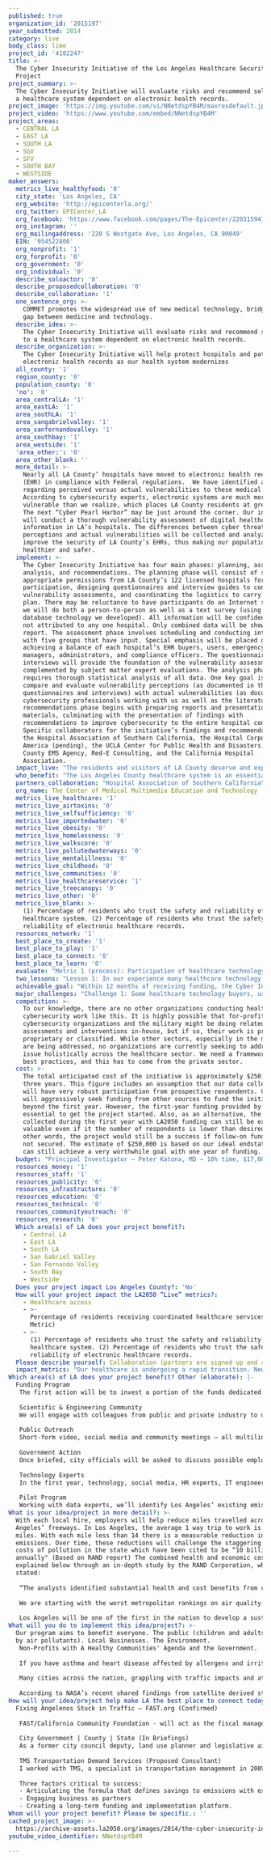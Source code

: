 ```yaml
---
published: true
organization_id: '2015197'
year_submitted: 2014
category: live
body_class: lime
project_id: '4102247'
title: >-
  The Cyber Insecurity Initiative of the Los Angeles Healthcare Security Systems
  Project
project_summary: >-
  The Cyber Insecurity Initiative will evaluate risks and recommend solutions to
  a healthcare system dependent on electronic health records.
project_image: 'https://img.youtube.com/vi/NNetdspYB4M/maxresdefault.jpg'
project_video: 'https://www.youtube.com/embed/NNetdspYB4M'
project_areas:
  - CENTRAL LA
  - EAST LA
  - SOUTH LA
  - SGV
  - SFV
  - SOUTH BAY
  - WESTSIDE
maker_answers:
  metrics_live_healthyfood: '0'
  city_state: 'Los Angeles, CA'
  org_website: 'http://epicenterla.org/'
  org_twitter: EPICenter_LA
  org_facebook: 'https://www.facebook.com/pages/The-Epicenter/220315941470120'
  org_instagram: ''
  org_mailingaddress: '220 S Westgate Ave, Los Angeles, CA 90049'
  EIN: '954522806'
  org_nonprofit: '1'
  org_forprofit: '0'
  org_government: '0'
  org_individual: '0'
  describe_soloactor: '0'
  describe_proposedcollaboration: '0'
  describe_collaboration: '1'
  one_sentence_org: >-
    COMMET promotes the widespread use of new medical technology, bridging the
    gap between medicine and technology.
  describe_idea: >-
    The Cyber Insecurity Initiative will evaluate risks and recommend solutions
    to a healthcare system dependent on electronic health records.
  describe_organization: >-
    The Cyber Insecurity Initiative will help protect hospitals and patient
    electronic health records as our health system modernizes
  all_county: '1'
  region_county: '0'
  population_county: '0'
  'no': '0'
  area_centralLA: '1'
  area_eastLA: '1'
  area_southLA: '1'
  area_sangabrielvalley: '1'
  area_sanfernandovalley: '1'
  area_southbay: '1'
  area_westside: '1'
  'area_other:': '0'
  area_other_blank: ''
  more_detail: >-
    Nearly all LA County’ hospitals have moved to electronic health records
    (EHR) in compliance with Federal regulations.  We have identified a mismatch
    regarding perceived versus actual vulnerabilities to these medical records.
    According to cybersecurity experts, electronic systems are much more
    vulnerable than we realize, which places LA County residents at great risk. 
    The next “Cyber Pearl Harbor” may be just around the corner. Our initiative
    will conduct a thorough vulnerability assessment of digital healthcare
    information in LA’s hospitals. The differences between cyber threat
    perceptions and actual vulnerabilities will be collected and analyzed to
    improve the security of LA County’s EHRs, thus making our population
    healthier and safer.
  implement: >-
    The Cyber Insecurity Initiative has four main phases: planning, assessment,
    analysis, and recommendations. The planning phase will consist of securing
    appropriate permissions from LA County’s 122 licensed hospitals for
    participation, designing questionnaires and interview guides to conduct the
    vulnerability assessments, and coordinating the logistics to carry out the
    plan. There may be reluctance to have participants do an Internet survey, so
    we will do both a person-to-person as well as a text survey (using text to
    database technology we developed). All information will be confidential and
    not attributed to any one hospital. Only combined data will be shown in any
    report. The assessment phase involves scheduling and conducting interviews
    with five groups that have input. Special emphasis will be placed on
    achieving a balance of each hospital’s EHR buyers, users, emergency
    managers, administrators, and compliance officers. The questionnaires and
    interviews will provide the foundation of the vulnerability assessment,
    complemented by subject matter expert evaluations. The analysis phase
    requires thorough statistical analysis of all data. One key goal is to
    compare and evaluate vulnerability perceptions (as documented in the
    questionnaires and interviews) with actual vulnerabilities (as documented by
    cybersecurity professionals working with us as well as the literature). The
    recommendations phase begins with preparing reports and presentation
    materials, culminating with the presentation of findings with
    recommendations to improve cybersecurity to the entire hospital community. 
    Specific collaborators for the initiative’s findings and recommendations are
    the Hospital Association of Southern California, the Hospital Corporation of
    America (pending), the UCLA Center for Public Health and Disasters, the LA
    County EMS Agency, Red-E Consulting, and the California Hospital
    Association. 
  impact_live: "The residents and visitors of LA County deserve and expect a safe, reliable healthcare system that protects their personal health information and provides unimpeded information to the appropriate provider in a timely manner. We are still at the dawn of a rapidly evolving technological age in healthcare. As our use of healthcare technology and cyberspace expands, so do the cybersecurity threats. The Cyber Insecurity Initiative will proactively address these concerns now, guiding our use of new technology in a safe and responsible manner. By 2050, healthcare will be totally dependent on technology and cyberspace, and the decisions we make now will allow LA to take full advantage of benefits offered by reliable, digitized healthcare while proactively minimizing the risks to the private health information of every individual who uses LA County’s hospitals. \r\n\r\nFurthermore, in a world that is shrinking due to technology, the Cyber Insecurity Initiative will keep Los Angeles at the forefront of healthcare in an increasingly globalized world. LA is a truly global city. As of 2013, there were 3.5 million foreign-born residents in LA County, and there are 135 different languages spoken here.  An estimated 1 in 10 residents is undocumented, and we have millions of international visitors every year. LAX is the sixth busiest airport in the world. For the health of our residents and visitors, our economic prosperity requires a world class healthcare system that maximizes the safe and responsible use of EHRs \r\n\r\nAdditionally, disasters and public health emergencies (such as biological terrorism and pandemic diseases) must be considered. If used to its potential, our healthcare system can use EHRs to mitigate the effects of a disaster and speed the public health emergency response and recovery. In fact, the effective use of EHRs even has the potential to mitigate a pandemic disease in its tracks. This can only be achieved, however, if the system is safe and secure. \r\n\r\nFinally, the routine and safe use of EHRs will drastically improve the daily lives of all LA County residents and visitors. Healthcare can be provided faster, more effectively, more efficiently, and cheaper thanks to the benefits of digitized healthcare. The Cyber Insecurity Initiative will ensure that we do so in a way that minimizes or negates the potential risks to digitized healthcare as we approach 2050. Residents will feel safer knowing that their medical privacy is secure and the system is working well."
  who_benefit: "The Los Angeles County healthcare system is an essential public service available to all residents and visitors. Whether or not a specific individual is using that system at any given point in time, everyone in LA can benefit from that public good. While our thoughts go first to the ill or injured who currently require hospital care, everyone in LA knows that the emergency medical services, emergency rooms, and world class healthcare in general are available to them and their families, if needed. Whether directly or indirectly, all of us benefit from our healthcare system. A well functioning healthcare system is essential to a vibrant, resilient community that can continue to thrive. In the new century, a comprehensive, long-term approach to healthcare cybersecurity is essential to the reliability and public trust of the healthcare system.\r\n\r\nThe cyber security concerns include security breaches, data loss, data for ransom, data corruption Internet breakdown, electrical breakdown, and other hazards that will negatively impact our population’s health in an environment where we are rapidly becoming more and more dependent on digitized healthcare records. Whether caused by a terrorist, a hacker, an accident, or a disaster, the residents and visitors of LA can be assured that their healthcare information is safer thanks to the Cyber Insecurity Initiative. \r\n\r\nThe following examples illustrate the extent of modern security breaches. As healthcare becomes increasingly dependent on digital records, the impact of these breaches will rise. According to a report by a cyber security firm called Redspin, there was a 97% increase in health record breaches from 2010-2011. Ponemon found that these breaches cost the hacked organization approximately $240 per record. In 2011, TRICARE lost their EHR back-up tapes, affecting almost 5 million patients. In 2010, the North Bronx Healthcare Network had 1.7 million EHRs stolen by a hacker. In 2009, Blue Cross and Blue Shield of Tennessee had a hard drive with over one million EHRs stolen. These are among many examples of the mounting risks associated with the transition to EHRs. The costs associated with EHR security breaches are tremendous, and the potential impact on the public’s faith in healthcare providers is even greater.\r\n\r\nAdditionally, the methodology we use can be adapted to other infrastructure, such as public health, public safety (police and fire), emergency management, transportation, electrical grid, public works, etc. "
  partners_collaboration: "Hospital Association of Southern California\r\nHospital Corporation of America (pending)\r\nUCLA Center for Public Health and Disasters\r\nLA County EMS Agency\r\nCalifornia Hospital Association\r\nRed-E (cyber consulting firm)\r\n"
  org_name: The Center of Medical Multimedia Education and Technology (COMMET)
  metrics_live_healthcare: '1'
  metrics_live_airtoxins: '0'
  metrics_live_selfsufficiency: '0'
  metrics_live_importedwater: '0'
  metrics_live_obesity: '0'
  metrics_live_homelessness: '0'
  metrics_live_walkscore: '0'
  metrics_live_pollutedwaterways: '0'
  metrics_live_mentalillness: '0'
  metrics_live_childhood: '0'
  metrics_live_communities: '0'
  metrics_live_healthcareservice: '1'
  metrics_live_treecanopy: '0'
  metrics_live_other: '0'
  metrics_live_blank: >-
    (1) Percentage of residents who trust the safety and reliability of the
    healthcare system. (2) Percentage of residents who trust the safety and
    reliability of electronic healthcare records. 
  resources_network: '1'
  best_place_to_create: '1'
  best_place_to_play: '1'
  best_place_to_connect: '0'
  best_place_to_learn: '0'
  evaluate: "Metric 1 (process): Participation of healthcare technology buyers, users, managers, administrators, and compliance officers in the Cyber Insecurity Initiative. To be most effective, we will require the buy-in and support of these individuals to properly assess cybersecurity concerns. The support of both top-level administrators and hospital/healthcare associations will help with this endeavor, and we have already gained some support from them for the initiative. We will certainly be successful with even moderate participation from healthcare technology buyers, users, disaster managers, administrators, and compliance officers, but we seek to maximize their participation.\r\n\r\nMetric 2 (outcome): Gap between perceived cyber threats to the healthcare system (by healthcare administrators, providers, etc.) and actual threats. This measure will be initially assessed through questionnaires and interviews with a wide range of healthcare technology buyers, users, disaster managers, administrators, and compliance officers. The Cyber Insecurity Initiative will then analyze the results and provide recommendations to address the gaps between perceived and actual threats. \r\n\r\nMetric 3 (outcome): Public trust in the safety, accessibility, and reliability of the healthcare system is dependent on technology and cyberspace. This public trust is essential. Public concerns with the healthcare system, such as with the fire departments and emergency medical services response times, are fundamental to the trust in the healthcare system. The EMS system in LA County has already started using EHRs from the moment of first contact with patients (before they even get transported to the hospital). The Cyber Insecurity Initiative can provide recommendations to assess and improve the public’s trust in the emergency medical services system. This can also eventually be extended to other parts of the county’s infrastructure."
  two_lessons: "Lesson 1: In our experience many healthcare technology buyers, users, disaster managers, administrators, and compliance officers are either unaware of or do not fully appreciate the cybersecurity risks to healthcare data.  This lesson is based on consultation with cybersecurity professionals, the literature, and anecdotal information regarding the perceptions of healthcare professionals. This lesson, as well as the desire to have a resilient, robust system in place, is what prompted the need for the Cyber Insecurity Initiative. The extent and scope of the mismatch between cybersecurity and healthcare professionals will be determined and analyzed. Furthermore, many healthcare professionals are reluctant to participate in this type of research because it shines a light on a sensitive issue that they do not fully understand nor want to make public. In other words, they may not want to share their concerns. This is why buy-in and active support from top-level administrators and healthcare/hospital associations is critical.\r\n\r\nLesson 2: Black Swan (low probability, high impact) types of disasters are not part of our daily routine. Thus, many cyber concerns are handled outside the knowledge of the general public. The public’s trust in the healthcare system includes a basic assumption that cybersecurity issues are appropriately addressed. The public is not aware that many healthcare technology buyers, users, disaster managers, administrators, and compliance officers lack a full multidisciplinary appreciation of the cybersecurity risks to their personal health information. Were such knowledge to become widely publicized, then the public’s trust of the healthcare system would be diminished. That’s why it’s so important for the Cyber Insecurity Initiative to be funded. With funding we can proactively address these cybersecurity concerns now, before vulnerabilities can be exploited or new risks can develop. If a current or emerging vulnerability of cybersecurity was exploited without a program like the Cyber Insecurity Initiative to address it, the public trust in the healthcare system would be diminished or even violated."
  achievable_goal: "Within 12 months of receiving funding, the Cyber Insecurity Initiative will have completed most of the first two phases of its plan, and the third phase will be underway. The planning phase consists of securing appropriate permissions from hospitals and healthcare professionals for participation. We have already begun this process by approaching top-level administrators and healthcare/hospital associations for buy-in. The planning phase also includes designing questionnaires and interview guides; the formative work for this activity is already complete. \r\n\r\nThe assessment phase involves scheduling and conducting interviews with EHR technology buyers, users, disaster managers, administrators, and compliance officers. This is where the majority of the labor will be.  The principal goal is data collection.\r\n\r\nThe analysis phase consists of thorough statistical analysis of the data for the purpose of developing recommendations. We anticipate beginning this phase within one year of receiving funding. The final phase, recommendations, will be completed in the second year of the Cyber Insecurity Initiative. "
  major_challenges: "Challenge 1: Some healthcare technology buyers, users, disaster managers, administrators, and compliance officers may be reluctant to participate. In many cases, these individuals are generally aware of such cybersecurity concerns (or perceptions), but do not want the issue examined in detail by an outsider to the hospital or hospital organization. They may not want attention placed on their institution’s weaknesses. \r\n\r\nStrategy 1: Gain buy-in and active support from top-level administrators and healthcare/hospital associations. Help them understand how it is in their organizations’ best interests to proactively study and address these problems. Have them require or encourage their subordinates to participate.  Assure them that all information is confidential and no data will be attributed to any individual, hospital or hospital group. We will give them the opportunity to do either a person-to-person survey or a text-based survey on their cell phones. \r\n\r\n\r\nChallenge 2: Scheduling and logistics. The Cyber Insecurity Initiative will require a substantial number of interviews with healthcare technology buyers, users, disaster managers, administrators, and compliance officers. These are busy professionals with limited time for participating in an endeavor like this. Our organization has excellent project managers, but they will be engaged full time with coordinating the schedules of both the healthcare professionals and the interviewers to accomplish our objective. This phase will take six to eight months to complete. \r\n\r\nStrategy 2: This challenge will be mitigated in a few different ways.  First, the Cyber Insecurity Initiative will ensure that top-level administrators and healthcare/hospital associations require appropriate employees to participate. Second, we will establish the population of potential interviews before starting, and then ensure that our completed interviews are representative of that population. Third, we will develop a text message based questionnaire to ensure that we can collect some data from healthcare professionals who are unable to provide interviews. Since an Internet survey may be troubling to some, we will make available a texting technology we developed that can record and catalog responses in the event that a face-to-face interview is not possible or desirable. This technology has been tested in Vietnam for disease surveillance as well as with the LA County Department of Health Services for assessing waiting room time."
  competition: >-
    To our knowledge, there are no other organizations conducting healthcare
    cybersecurity work like this. It is highly possible that for-profit
    cybersecurity organizations and the military might be doing related
    assessments and interventions in-house, but if so, their work is private and
    proprietary or classified. While other sectors, especially in the military,
    are being addressed, no organizations are currently seeking to address this
    issue holistically across the healthcare sector. We need a framework for
    best practices, and this has to come from the private sector.
  cost: >-
    The total anticipated cost of the initiative is approximately $250,000 over
    three years. This figure includes an assumption that our data collection
    will have very robust participation from prospective respondents. COMMET
    will aggressively seek funding from other sources to fund the initiative
    beyond the first year. However, the first-year funding provided by LA2050 is
    essential to get the project started. Also, as an alternative, the data
    collected during the first year with LA2050 funding can still be extremely
    valuable even if it the number of respondents is lower than desired. In
    other words, the project would still be a success if follow-on funding were
    not secured. The estimate of $250,000 is based on our ideal endstate, but we
    can still achieve a very worthwhile goal with one year of funding.
  budget: "Principal Investigator – Peter Katona, MD – 10% time, $17,000\r\nProject Manager(s) – Julie Walmsley – 50% time, $40,000\r\nSurveyors (4) – to be hired - $20,000 ($5,000 each)\r\nStatistical Consultant – to be hired –  $5,000\r\nIT Support – to be hired – $8,000\r\nPrinting, materials and supplies, etc. – $5,000\r\nMISC. – $5,000 "
  resources_money: '1'
  resources_staff: '1'
  resources_publicity: '0'
  resources_infrastructure: '0'
  resources_education: '0'
  resources_technical: '0'
  resources_communityoutreach: '0'
  resources_research: '0'
  Which area(s) of LA does your project benefit?:
    - Central LA
    - East LA
    - South LA
    - San Gabriel Valley
    - San Fernando Valley
    - South Bay
    - Westside
  Does your project impact Los Angeles County?: 'No'
  How will your project impact the LA2050 “Live” metrics?:
    - Healthcare access
    - >-
      Percentage of residents receiving coordinated healthcare services (Dream
      Metric)
    - >-
      (1) Percentage of residents who trust the safety and reliability of the
      healthcare system. (2) Percentage of residents who trust the safety and
      reliability of electronic healthcare records. 
  Please describe yourself: Collaboration (partners are signed up and ready to hit the ground running!)
  impact_metrics: "Our healthcare is undergoing a rapid transition. New laws are changing the way we provide care, healthcare costs are still out of control, providers are changing how they interact with patients, public health is underfunded, hospital profit margins are reduced, and all medical records are being digitized. This “perfect storm” helps put the importance of proper cyber safeguards in a broader context. \r\n\r\nHealthcare is a critical “public good” that benefits all residents and visitors to LA directly or indirectly. The reality is that a safe and reliable healthcare system is assumed and expected. We take it as a “given”, without specificity or insight regarding how complex it really is.  On occasion, the news media highlights various concerns for the public, such as when the Los Angeles Fire Department was faulted for its slower-than-reported EMS response times in 2013. \r\n\r\nFirst and foremost, public knowledge of the benefits from the Cyber Insecurity Initiative should increase the percentage of residents who receive coordinated healthcare access in LA. They will be assured that the healthcare system is proactively and responsibly addressing cybersecurity as the use of digitized healthcare expands and evolves. \r\n\r\nThe reality, though, is that many residents and visitors will be less aware of how the metrics of the Cyber Insecurity Initiative are actually achieved. First, we seek to better align cyber threat perceptions of administrators, providers, etc. with the actual cyber risks. Second, we will make recommendations to close gaps and improve upon security. Because the data has not yet been collected or analyzed, these recommendations and the metrics derived from them cannot yet be concretely defined. This is why a grant from LA2050 is so essential.\r\n\r\nIn a general sense, the recommendations and metrics center on anticipated cybersecurity and reliability domains since breaches have already occurred, hospitals have been fined, and records have been corrupted. These domains include the frequency and extent of security breaches and/or data loss, the speed and reliability of data retrieval and transfer, the usage rates and reliability of EHRs, and so on. In many cases, the general public will not be aware of these metrics even though they are critical to the health and wellbeing of the population. They can be aggregated under the categories of “public trust in the safety and reliability of the healthcare system” and “public trust in the safety and reliability of EHRs.\""
Which area(s) of LA does your project benefit? Other (elaborate): |-
  Funding Program
   The first action will be to invest a portion of the funds dedicated to creating further investment by government and foundations charged with advancing healthy communities measures by pragmatic and measurable means. 
   
   Scientific & Engineering Community
   We will engage with colleagues from public and private industry to develop a government briefing document. Experts will confirm the variables: numbers of cars travelling to work each day, number of miles on average for LA County, the results that could come from some local hiring percentage of the workforce. Experts will work with us to define reasonable parameters to Los Angeles and its best case for reducing emissions. The concept here is to provide insight to leaders on the type of carbon capture that is achievable, to begin creating the stage for action.
   
   Public Outreach
   Short-form video, social media and community meetings – all multilingual – will brief, educate and engage the public regarding the benefits from employer, resident and commuter perspectives. Outreach will be designed to attract start-ups and entrepreneurs, who will be part of the system making those stronger connections to employees.
   
   Government Action
   Once briefed, city officials will be asked to discuss possible employer incentives working with council leaders responsible for sustainable communities’ planning and economic development. After local hiring program briefings are established, employers will be invited to participate in the menu of incentives available on a city, county and state level. 
   
   Technology Experts
   In the first year, technology, social media, HR experts, IT engineers will be invited to begin developing the framework to create stronger connections between employers in search of local talent and residents in search of the jobs suitable to their experience at all levels. In addition, the applications that are currently available to help employers measure the emissions savings they achieve through local hiring will be assessed. 
   
   Pilot Program
   Working with data experts, we’ll identify Los Angeles’ existing emissions standing and define the potential reduction of emissions and/or improvement to air quality resulting from an initial pilot program of employees hired within a certain radius of local employers.
What is your idea/project in more detail?: >-
  With each local hire, employers will help reduce miles travelled across Los
  Angeles’ freeways. In Los Angeles, the average 1 way trip to work is 14.3
  miles. With each mile less than 14 there is a measurable reduction in
  emissions. Over time, these reductions will challenge the staggering economic
  costs of pollution in the state which have been cited to be “10 billion
  annually" (Based on RAND report) The combined health and economic costs are
  explained below through an in-depth study by the RAND Corporation, which also
  stated:
   
   “The analysts identified substantial health and cost benefits from cleaner air. Nearly 30,000 hospital admissions and ER visits could have been avoided over the two-year period, with resulting savings of about $193 million. Because public insurers such as Medicare and Medi-Cal paid most of the pollution-related health care bill, they have a lot to gain from cleaner air. But employers and private insurers also have sizable financial interest in reducing air pollution. The number of adverse health events that clean air would have prevented, and the resulting savings, varied across the state, depending on the local level of pollution.” 
   
   We are starting with the worst metropolitan rankings on air quality in the nation with a tremendous health care and human cost for Californians. Local hiring can be tagged as a “preventative” health measure, improving daily life for residents with a plan that thwarts emission release. Our Local Hire initiative, once applied, will provide a new principle of urban hiring that results in shorter commutes, cleaner air, and more time for residents to improve their quality of life. 
   
   Los Angeles will be one of the first in the nation to develop a sustainable model that includes a behavioral shift that addresses traffic congestion and meets environmental, economic public policy objectives, thus creating a new path for LA's future.
What will you do to implement this idea/project?: >-
  Our program aims to benefit everyone. The public (children and adults at-risk
  by air pollutants). Local Businesses. The Environment.
   Non-Profits with A Healthy Communities' Agenda and the Government. 
   
   If you have asthma and heart disease affected by allergens and irritants living in Los Angeles, travelling through the city can be stressful and dangerous. Many lower-income residents live close to major thoroughfares and freeways where particulates and other emissions are significantly higher. They are often less able to monitor pollution-related medical problems and maintain good health due to lack of adequate health care. 
   
   Many cities across the nation, grappling with traffic impacts and attempting to define sustainable measures to deliver a measure of health in urban environments, may assess, adjust and revise the model to meet their own objectives. 
   
   According to NASA’s recent shared findings from satellite derived studies regarding NO 2 (fossil fuel emissions) show that “Even though larger cities are typically more energy efficient with lower per capita emissions, more people still translates to more pollution. For LA County’s almost 10 million residents, the concept that we can provide a method to prevent emissions from adding to existing levels of pollution should warrant support for implementing a model. http://www.nasa.gov/content/goddard/nasa-scientists-relate-urban-population-to-air-pollution/#.U9V8_o1dXIo.
How will your idea/project help make LA the best place to connect today? In LA2050?: |-
  Fixing Angelenos Stuck in Traffic – FAST.org (Confirmed)
   
   FAST/California Community Foundation - will act as the fiscal manager and assist with: technical data analysis, strategic implementation planning working with the business community. FAST has extensive experience in transit planning and analysis and works in cooperation with the business community as a stakeholder. FAST is currently working on enhancing Los Angeles alternatives to cars through bike share and other measures. As the average miles lessen in Los Angeles from 14, options for alternatives become viable. 
   
   City Government | County | State (In Briefings)
   As a former city council deputy, land use planner and legislative aide, my job will be to discuss the proposal with city council members vested in economic and environmental matters and develop an incentive based program that will reward employers for the contribution to the local economy. Incentives could range from awards of recognition for leadership to financial savings. The first step is to examine what’s possible in a post-recession climate. The critical aspect to developing local hiring is to ensure that actions taken support a normal course of business rather than to attempt to control business through regulation. 
   
   TMS Transportation Demand Services (Proposed Consultant)
   I worked with TMS, a specialist in transportation management in 2009 to discuss the concept of local hiring as a transportation demand management measure and to identify a means of calculating savings in vehicle miles travelled across the city. TMS is an advisor to business and government nationally on adaptive measures and transit alternatives that solve congestion. A portion of the budget will be retained for their counsel in synthesizing the technical data and adding insight to discussions with leaders in the state on the adoption as a sustainable communities action consistent with clean air mandates. 
   
   Three factors critical to success:
   - Articulating the formula that defines savings to emissions with expert agreement from city, county and state government and the scientific/environmental community.
   - Engaging business as partners 
   - Creating a long-term funding and implementation platform.
Whom will your project benefit? Please be specific.: ''
cached_project_image: >-
  https://archive-assets.la2050.org/images/2014/the-cyber-insecurity-initiative-of-the-los-angeles-healthcare-security-systems-project/img.youtube.com/vi/NNetdspYB4M/maxresdefault.jpg
youtube_video_identifier: NNetdspYB4M

---
```

